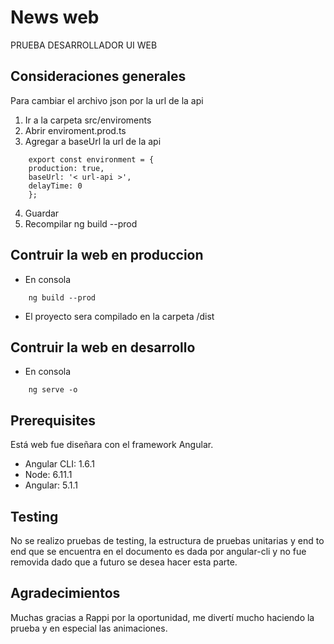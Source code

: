 # News web

PRUEBA DESARROLLADOR UI WEB

## Consideraciones generales

Para cambiar el archivo json por la url de la api

1.  Ir a la carpeta src/enviroments
2.  Abrir enviroment.prod.ts
3.  Agregar a baseUrl la url de la api

```
    export const environment = {
    production: true,
    baseUrl: '< url-api >',
    delayTime: 0
    };
```
4.  Guardar
5.  Recompilar ng build --prod


## Contruir la web en produccion

* En consola

```
    ng build --prod
```

* El proyecto sera compilado en la carpeta /dist

## Contruir la web en desarrollo

* En consola

```
    ng serve -o
```

## Prerequisites

Está web fue diseñara con el framework Angular.

* Angular CLI: 1.6.1
* Node: 6.11.1
* Angular: 5.1.1

## Testing

No se realizo pruebas de testing, la estructura de pruebas unitarias y end to end que se encuentra en el documento es dada por angular-cli y no fue removida dado que a futuro se desea hacer esta parte.

## Agradecimientos

Muchas gracias a Rappi por la oportunidad, me divertí mucho haciendo la prueba y en especial las animaciones.
